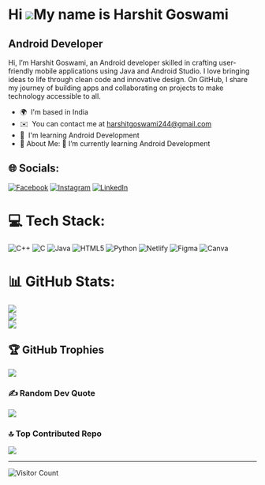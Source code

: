 Hi ![](https://user-images.githubusercontent.com/18350557/176309783-0785949b-9127-417c-8b55-ab5a4333674e.gif)My name is Harshit Goswami
=======================================================================================================================================

Android Developer
-----------------

Hi, I’m Harshit Goswami, an Android developer skilled in crafting user-friendly mobile applications using Java and Android Studio. I love bringing ideas to life through clean code and innovative design. On GitHub, I share my journey of building apps and collaborating on projects to make technology accessible to all.

* 🌍  I'm based in India
* ✉️  You can contact me at [harshitgoswami244@gmail.com](mailto:harshitgoswami244@gmail.com)
* 🧠  I'm learning Android Development
* 💫 About Me: 🌱 I’m currently learning Android Development<br>


## 🌐 Socials:
[![Facebook](https://img.shields.io/badge/Facebook-%231877F2.svg?logo=Facebook&logoColor=white)](https://facebook.com/harshitgoswamiii) [![Instagram](https://img.shields.io/badge/Instagram-%23E4405F.svg?logo=Instagram&logoColor=white)](https://instagram.com/harshitgoswamiii) [![LinkedIn](https://img.shields.io/badge/LinkedIn-%230077B5.svg?logo=linkedin&logoColor=white)](https://linkedin.com/in/harshitgoswamiii) 

# 💻 Tech Stack:
![C++](https://img.shields.io/badge/c++-%2300599C.svg?style=flat&logo=c%2B%2B&logoColor=white) ![C](https://img.shields.io/badge/c-%2300599C.svg?style=flat&logo=c&logoColor=white) ![Java](https://img.shields.io/badge/java-%23ED8B00.svg?style=flat&logo=openjdk&logoColor=white) ![HTML5](https://img.shields.io/badge/html5-%23E34F26.svg?style=flat&logo=html5&logoColor=white) ![Python](https://img.shields.io/badge/python-3670A0?style=flat&logo=python&logoColor=ffdd54) ![Netlify](https://img.shields.io/badge/netlify-%23000000.svg?style=flat&logo=netlify&logoColor=#00C7B7) ![Figma](https://img.shields.io/badge/figma-%23F24E1E.svg?style=flat&logo=figma&logoColor=white) ![Canva](https://img.shields.io/badge/Canva-%2300C4CC.svg?style=flat&logo=Canva&logoColor=white)
# 📊 GitHub Stats:
![](https://github-readme-stats.vercel.app/api?username=HarshitGoswamiii&theme=dark&hide_border=false&include_all_commits=true&count_private=false)<br/>
![](https://github-readme-streak-stats.herokuapp.com/?user=HarshitGoswamiii&theme=dark&hide_border=false)<br/>
![](https://github-readme-stats.vercel.app/api/top-langs/?username=HarshitGoswamiii&theme=dark&hide_border=false&include_all_commits=true&count_private=false&layout=compact)

## 🏆 GitHub Trophies
![](https://github-profile-trophy.vercel.app/?username=HarshitGoswamiii&theme=radical&no-frame=false&no-bg=false&margin-w=4)

### ✍️ Random Dev Quote
![](https://quotes-github-readme.vercel.app/api?type=vetical&theme=radical)

### 🔝 Top Contributed Repo
![](https://github-contributor-stats.vercel.app/api?username=HarshitGoswamiii&limit=5&theme=dark&combine_all_yearly_contributions=true)

---
![Visitor Count](https://visitor-badge.glitch.me/badge?page_id=HarshitGoswamiii.HarshitGoswamiii)

<!-- Proudly created with GPRM ( https://gprm.itsvg.in ) -->

